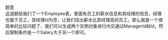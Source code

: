 题意  
这道题给我们了一个Employee表，里面有员工的薪水信息和其经理的信息，经理也属于员工，其经理Id为空，让我们找出薪水比其经理高的员工，那么就是一个很简单的比较问题了，我们可以生成两个实例对象进行内交通过ManagerId和Id，然后限制条件是一个Salary大于另一个即可。
